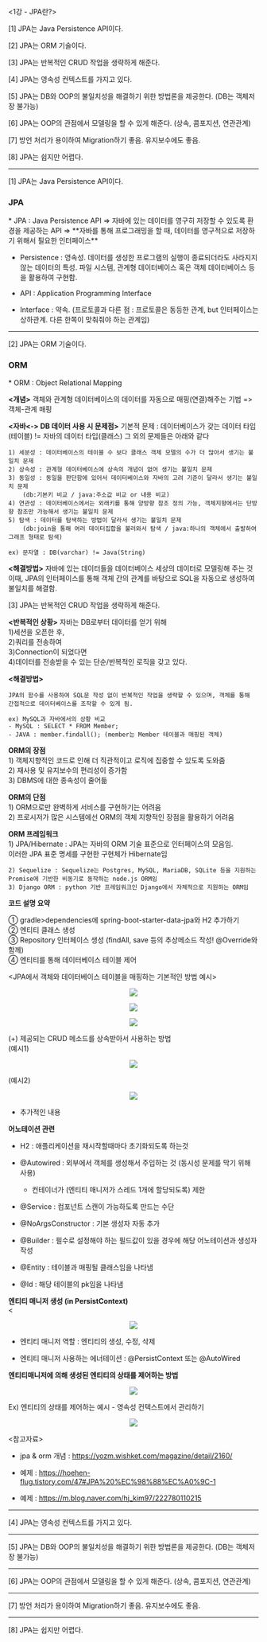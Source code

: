 <1강 - JPA란?>
 
 [1] JPA는 Java Persistence API이다.
 
 [2] JPA는 ORM 기술이다.

 [3] JPA는 반복적인 CRUD 작업을 생략하게 해준다.

 [4] JPA는 영속성 컨텍스트를 가지고 있다.

 [5] JPA는 DB와 OOP의 불일치성을 해결하기 위한 방법론을 제공한다. (DB는 객체저장 불가능)

 [6] JPA는 OOP의 관점에서 모델링을 할 수 있게 해준다. (상속, 콤포지션, 연관관계)

 [7] 방언 처리가 용이하여 Migration하기 좋음. 유지보수에도 좋음.

 [8] JPA는 쉽지만 어렵다.

---------------------------------------------------------------------------

[1] JPA는 Java Persistence API이다.

 <h3>JPA</h3>
 * JPA : Java Persistence API
 => 자바에 있는 데이터를 영구히 저장할 수 있도록 환경을 제공하는 API
 => **자바를 통해 프로그래밍을 할 때, 데이터를 영구적으로 저장하기 위해서 필요한 인터페이스**

 * Persistence : 영속성. 데이터를 생성한 프로그램의 실행이 종료되더라도 사라지지 않는 데이터의 특성. 파일 시스템, 관계형 데이터베이스 혹은 객체 데이터베이스 등을 활용하여 구현함.

 * API : Application Programming Interface

 * Interface : 약속. (프로토콜과 다른 점 : 프로토콜은 동등한 관계, but 인터페이스는 상하관계. 다른 한쪽이 맞춰줘야 하는 관계임)

---------------------------------------------------------------------------
    
[2] JPA는 ORM 기술이다.
    
<h3>ORM</h3>
* ORM : Object Relational Mapping
    
**<개념>**
    객체와 관계형 데이터베이스의 데이터를 자동으로 매핑(연결)해주는 기법
    => 객체-관계 매핑
    
    
**<자바<-> DB 데이터 사용 시 문제점>**
    기본적 문제 : 데이터베이스가 갖는 데이터 타입(테이블) != 자바의 데이터 타입(클래스)
    그 외의 문제들은 아래와 같다
    
    1) 세분성 : 데이터베이스의 테이블 수 보다 클래스 객체 모델의 수가 더 많아서 생기는 불일치 문제
    2) 상속성 : 관계형 데이터베이스에 상속의 개념이 없어 생기는 불일치 문제
    3) 동일성 : 동일을 판단함에 있어서 데이터베이스와 자바의 고려 기준이 달라서 생기는 불일치 문제
        (db:기본키 비교 / java:주소값 비교 or 내용 비교)
    4) 연관성 : 데이터베이스에서는 외래키를 통해 양방향 참조 정의 가능, 객체지향에서는 단방향 참조만 가능해서 생기는 불일치 문제
    5) 탐색 : 데이터를 탐색하는 방법이 달라서 생기는 불일치 문제
        (db:join을 통해 여러 데이터집합을 불러와서 탐색 / java:하나의 객체에서 출발하여 그래프 형태로 탐색)
    
    ex) 문자열 : DB(varchar) != Java(String)
    
    
**<해결방법>**
    자바에 있는 데이터들을 데이터베이스 세상의 데이터로 모델링해 주는 것
    이때, JPA의 인터페이스를 통해 객체 간의 관계를 바탕으로 SQL을 자동으로 생성하여 불일치를 해결함.
    
    
[3] JPA는 반복적인 CRUD 작업을 생략하게 해준다.
    
**<반복적인 상황>**
    자바는 DB로부터 데이터를 얻기 위해    
    1)세션을 오픈한 후,    
    2)쿼리를 전송하여    
    3)Connection이 되었다면     
    4)데이터를 전송받을 수 있는 단순/반복적인 로직을 갖고 있다.         
    
    
**<해결방법>**    

    JPA의 함수를 사용하여 SQL문 작성 없이 반복적인 작업을 생략할 수 있으며, 객체를 통해 간접적으로 데이터베이스를 조작할 수 있게 됨.    
        
    ex) MySQL과 자바에서의 상황 비교    
    - MySQL : SELECT * FROM Member;    
    - JAVA : member.findall(); (member는 Member 테이블과 매핑된 객체)    


**ORM의 장점**    
    1) 객체지향적인 코드로 인해 더 직관적이고 로직에 집중할 수 있도록 도와줌    
    2) 재사용 및 유지보수의 편리성이 증가함    
    3) DBMS에 대한 종속성이 줄어듦    
    
    
**ORM의 단점**    
    1) ORM으로만 완벽하게 서비스를 구현하기는 어려움    
    2) 프로시저가 많은 시스템에선 ORM의 객체 지향적인 장점을 활용하기 어려움    
    
    
**ORM 프레임워크**    
    1) JPA/Hibernate : JPA는 자바의 ORM 기술 표준으로 인터페이스의 모음임.    
    이러한 JPA 표준 명세를 구현한 구현체가 Hibernate임    
        
    2) Sequelize : Sequelize는 Postgres, MySQL, MariaDB, SQLite 등을 지원하는 Promise에 기반한 비동기로 동작하는 node.js ORM임    
    3) Django ORM : python 기반 프레임워크인 Django에서 자체적으로 지원하는 ORM임    


               
**코드 설명 요약**      

① gradle>dependencies에 spring-boot-starter-data-jpa와 H2 추가하기       
② 엔티티 클래스 생성       
③ Repository 인터페이스 생성 (findAll, save 등의 추상메소드 작성! @Override와 함께)       
④ 엔티티를 통해 데이터베이스 테이블 제어      
          
           
<JPA에서 객체와 데이터베이스 테이블을 매핑하는 기본적인 방법 예시>    

<p align="center">
  <img src="https://github.com/fbgjung/backend-springboot-study/assets/131326799/58177848-79c5-4c51-a331-f453e0b0d21b">
</p>     
<p align="center">
  <img src="https://github.com/fbgjung/backend-springboot-study/assets/131326799/0ca796ae-9ea1-4fc9-a304-3ee621f2c50e">
</p>
<p align="center">
  <img src="https://github.com/fbgjung/backend-springboot-study/assets/131326799/e54311aa-d602-4a65-9b3f-23709f32bf0c">
</p     


(+) 제공되는 CRUD 메소드를 상속받아서 사용하는 방법      
(예시1)       

<p align="center">
  <img src="https://github.com/fbgjung/backend-springboot-study/assets/131326799/17f374c8-9dc4-4ab5-a038-529f560d151d">
</p>      


(예시2)
<p align="center">
  <img src="https://github.com/fbgjung/backend-springboot-study/assets/131326799/5f1f7dda-3eb8-45b9-b4c7-09f1e766afb6">
</p>    
      
       
      

+ 추가적인 내용
  
**어노테이션 관련**
* H2 : 애플리케이션을 재시작할때마다 초기화되도록 하는것
  
* @Autowired : 외부에서 객체를 생성해서 주입하는 것 (동시성 문제를 막기 위해 사용)
  + 컨테이너가 (엔티티 매니저가 스레드 1개에 할당되도록) 제한
    
* @Service : 컴포넌트 스캔이 가능하도록 만드는 수단
  
* @NoArgsConstructor : 기본 생성자 자동 추가
  
* @Builder : 필수로 설정해야 하는 필드값이 있을 경우에 해당 어노테이션과 생성자 작성
  
* @Entity : 테이블과 매핑될 클래스임을 나타냄
  
* @Id : 해당 테이블의 pk임을 나타냄
  

  
**엔티티 매니저 생성 (in PersistContext)**    
<<p align="center">
  <img src="https://github.com/fbgjung/backend-springboot-study/assets/131326799/f50bd24b-6bb1-4042-9ed1-1d6dc7c5925a">
</p>           

 - 엔티티 매니저 역할 : 엔티티의 생성, 수정, 삭제     
 
 - 엔티티 매니저 사용하는 에너테이션 : @PersistContext 또는 @AutoWired
            
             
**엔티티매니저에 의해 생성된 엔티티의 상태를 제어하는 방법**
   
<p align="center">
  <img src="https://github.com/fbgjung/backend-springboot-study/assets/131326799/78aa00d5-4b70-4824-a976-f6fedc4c8745">
</p>
   
 Ex) 엔티티의 상태를 제어하는 예시 - 영속성 컨텍스트에서 관리하기     
<p align="center">
  <img src="https://github.com/fbgjung/backend-springboot-study/assets/131326799/253b5265-a258-4095-9f95-a365fe4a6739">
</p>

 <참고자료>    
        
 - jpa & orm 개념 : https://yozm.wishket.com/magazine/detail/2160/
     
 - 예제 : https://hoehen-flug.tistory.com/47#JPA%20%EC%98%88%EC%A0%9C-1

 - 예제 : https://m.blog.naver.com/hj_kim97/222780110215
     
---------------------------------------------------------------------------

[4] JPA는 영속성 컨텍스트를 가지고 있다.

---------------------------------------------------------------------------

[5] JPA는 DB와 OOP의 불일치성을 해결하기 위한 방법론을 제공한다. (DB는 객체저장 불가능)

---------------------------------------------------------------------------

[6] JPA는 OOP의 관점에서 모델링을 할 수 있게 해준다. (상속, 콤포지션, 연관관계)

---------------------------------------------------------------------------

[7] 방언 처리가 용이하여 Migration하기 좋음. 유지보수에도 좋음.

---------------------------------------------------------------------------

[8] JPA는 쉽지만 어렵다.
